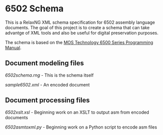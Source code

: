# 6502 Schema 

This is a RelaxNG XML schema specification for 6502 assembly language documents. The goal of this project is to create a schema that can take advantge of XML tools and also be useful for digital preservation purposes.

The schema is based on the [MOS Technology 6500 Series Programming Manual](http://bytecollector.com/archive/misc/6500-50A_MCS6500pgmManJan76.pdf).



## Document modeling files

*6502schema.rng* - This is the schema itself

*sample6502.xml* - An encoded document 

## Document processing files

*6502xslt.xsl* - Beginning work on an XSLT to output asm from encoded documents

*6502asmtoxml.py* - Beginning work on a Python script to encode asm files 


